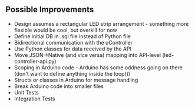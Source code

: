 ## Possible Improvements
- Design assumes a rectangular LED strip arrangement - something more flexible would be cool, but overkill for now
- Define initial DB in .sql file instead of Python file
- Bidirectional communication with the uController
- Use Python classes for data received by the API
- Move JSON->Native (and vice versa) mapping into API-level (led-controller-api.py)
- Scoping in Arduino code - Arduino has some oddness going on there (don't want to define anything inside the loop())
- Structs or classes in Arduino for message handling
- Break Arduino code into smaller files
- Unit Tests
- Integration Tests
